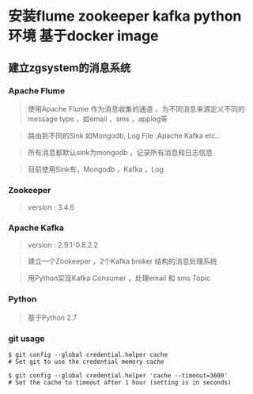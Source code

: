 # 安装flume zookeeper kafka python 环境 基于docker image

## 建立zgsystem的消息系统

### Apache Flume

  > 使用Apache Flume 作为消息收集的通道 ，为不同消息来源定义不同的message type ，如email ，sms ，applog等

  > 路由到不同的Sink 如Mongodb, Log File ,Apache Kafka etc..

  > 所有消息都默认sink为mongodb ，记录所有消息和日志信息

  > 目前使用Sink有，Mongodb ，Kafka ，Log

### Zookeeper

  > version : 3.4.6

### Apache Kafka

  > version : 2.9.1-0.8.2.2

  > 建立一个Zookeeper ，2个Kafka broker 结构的消息处理系统

  > 用Python实现Kafka Consumer ，处理email 和 sms Topic

### Python

  > 基于Python 2.7



### git usage
```
$ git config --global credential.helper cache
# Set git to use the credential memory cache

$ git config --global credential.helper 'cache --timeout=3600'
# Set the cache to timeout after 1 hour (setting is in seconds)
```
